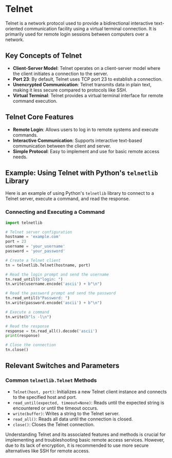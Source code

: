 # Telnet

Telnet is a network protocol used to provide a bidirectional interactive text-oriented communication facility using a virtual terminal connection. It is primarily used for remote login sessions between computers over a network.

## Key Concepts of Telnet

- **Client-Server Model**: Telnet operates on a client-server model where the client initiates a connection to the server.
- **Port 23**: By default, Telnet uses TCP port 23 to establish a connection.
- **Unencrypted Communication**: Telnet transmits data in plain text, making it less secure compared to protocols like SSH.
- **Virtual Terminal**: Telnet provides a virtual terminal interface for remote command execution.

## Telnet Core Features

- **Remote Login**: Allows users to log in to remote systems and execute commands.
- **Interactive Communication**: Supports interactive text-based communication between the client and server.
- **Simple Protocol**: Easy to implement and use for basic remote access needs.

## Example: Using Telnet with Python's `telnetlib` Library

Here is an example of using Python's `telnetlib` library to connect to a Telnet server, execute a command, and read the response.

### Connecting and Executing a Command

```python
import telnetlib

# Telnet server configuration
hostname = 'example.com'
port = 23
username = 'your_username'
password = 'your_password'

# Create a Telnet client
tn = telnetlib.Telnet(hostname, port)

# Read the login prompt and send the username
tn.read_until(b"login: ")
tn.write(username.encode('ascii') + b"\n")

# Read the password prompt and send the password
tn.read_until(b"Password: ")
tn.write(password.encode('ascii') + b"\n")

# Execute a command
tn.write(b"ls -l\n")

# Read the response
response = tn.read_all().decode('ascii')
print(response)

# Close the connection
tn.close()
```

## Relevant Switches and Parameters

### Common `telnetlib.Telnet` Methods
- `Telnet(host, port)`: Initializes a new Telnet client instance and connects to the specified host and port.
- `read_until(expected, timeout=None)`: Reads until the expected string is encountered or until the timeout occurs.
- `write(buffer)`: Writes a string to the Telnet server.
- `read_all()`: Reads all data until the connection is closed.
- `close()`: Closes the Telnet connection.

Understanding Telnet and its associated features and methods is crucial for implementing and troubleshooting basic remote access services. However, due to its lack of encryption, it is recommended to use more secure alternatives like SSH for remote access.